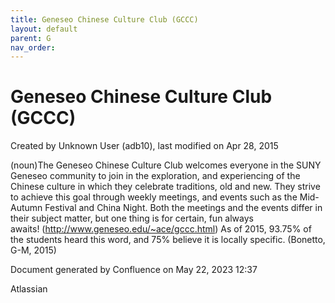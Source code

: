 ```yaml
---
title: Geneseo Chinese Culture Club (GCCC)
layout: default
parent: G
nav_order:
---
```


# Geneseo Chinese Culture Club (GCCC)

Created by  Unknown User (adb10), last modified on Apr 28, 2015

(noun)The Geneseo Chinese Culture Club welcomes everyone in the SUNY Geneseo community to join in the exploration, and experiencing of the Chinese culture in which they celebrate traditions, old and new. They strive to achieve this goal through weekly meetings, and events such as the Mid-Autumn Festival and China Night. Both the meetings and the events differ in their subject matter, but one thing is for certain, fun always awaits! (http://www.geneseo.edu/~ace/gccc.html) As of 2015, 93.75% of the students heard this word, and 75% believe it is locally specific. (Bonetto, G-M, 2015)

Document generated by Confluence on May 22, 2023 12:37

Atlassian
